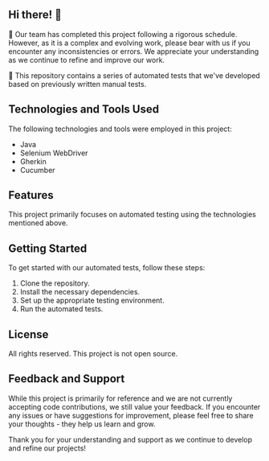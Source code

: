 ## Hi there! 👋

🔭 Our team has completed this project following a rigorous schedule. However, as it is a complex and evolving work, please bear with us if you encounter any inconsistencies or errors. We appreciate your understanding as we continue to refine and improve our work.

📝 This repository contains a series of automated tests that we've developed based on previously written manual tests.

## Technologies and Tools Used

The following technologies and tools were employed in this project:

- Java
- Selenium WebDriver
- Gherkin
- Cucumber

## Features

This project primarily focuses on automated testing using the technologies mentioned above.

## Getting Started

To get started with our automated tests, follow these steps:

1. Clone the repository.
2. Install the necessary dependencies.
3. Set up the appropriate testing environment.
4. Run the automated tests.

## License

All rights reserved. This project is not open source.

## Feedback and Support

While this project is primarily for reference and we are not currently accepting code contributions, we still value your feedback. If you encounter any issues or have suggestions for improvement, please feel free to share your thoughts - they help us learn and grow.

Thank you for your understanding and support as we continue to develop and refine our projects!
